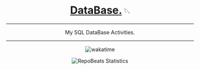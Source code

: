 <div align="center">
  
# [DataBase.](https://github.com/BrenoFariasdaSilva/DataBase) <img src="https://github.com/devicons/devicon/blob/master/icons/mysql/mysql-original.svg"  width="3%" height="3%">

</div>

<div align="center">

--- 

My SQL DataBase Activities.

--- 

</div>

<p align="center">
  <img src="https://wakatime.com/badge/github/BrenoFariasdaSilva/DataBase.svg" alt="wakatime" />
</p>

<div align="center">
  
![RepoBeats Statistics](https://repobeats.axiom.co/api/embed/4d7070148d71b97ba02430e4671bc868f56f4727.svg "Repobeats analytics image")

</div>
